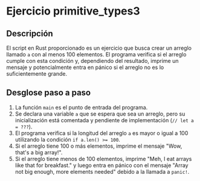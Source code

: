 # Ejercicio primitive_types3

## Descripción

El script en Rust proporcionado es un ejercicio que busca crear un arreglo llamado
`a` con al menos 100 elementos. El programa verifica si el arreglo cumple con esta
condición y, dependiendo del resultado, imprime un mensaje y potencialmente entra
en pánico si el arreglo no es lo suficientemente grande.

## Desglose paso a paso

1. La función `main` es el punto de entrada del programa.
2. Se declara una variable `a` que se espera que sea un arreglo, pero su inicialización
   está comentada y pendiente de implementación (`// let a = ???`).
3. El programa verifica si la longitud del arreglo `a` es mayor o igual a 100 utilizando
   la condición `if a.len() >= 100`.
4. Si el arreglo tiene 100 o más elementos, imprime el mensaje "Wow, that's a big
   array!".
5. Si el arreglo tiene menos de 100 elementos, imprime "Meh, I eat arrays like that
   for breakfast." y luego entra en pánico con el mensaje "Array not big enough,
   more elements needed" debido a la llamada a `panic!`.
